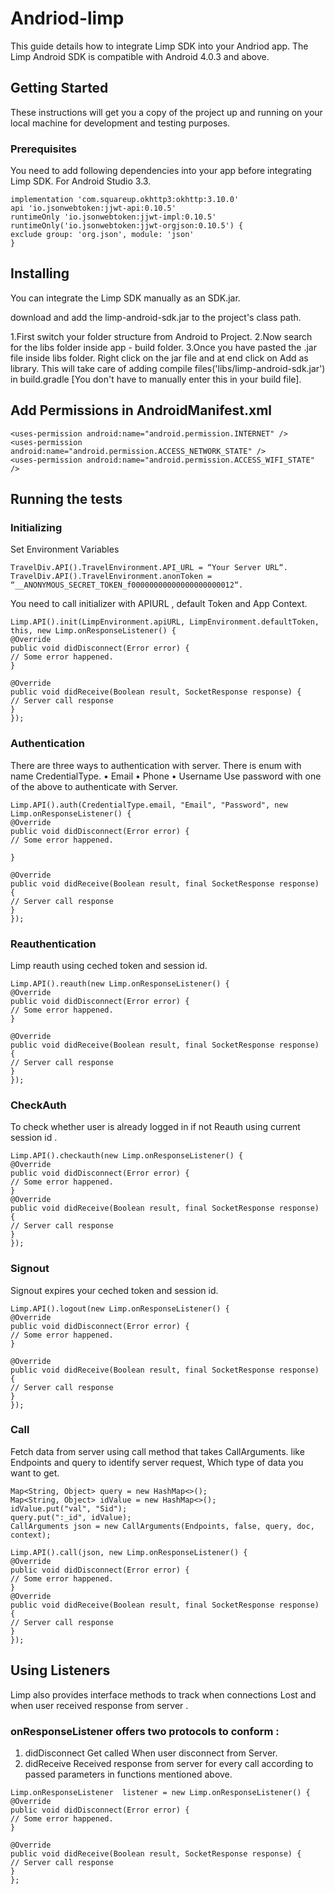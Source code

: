 
# Andriod-limp

This guide details how to integrate Limp SDK into your Andriod app. The Limp Android SDK is compatible with Android 4.0.3 and above.

## Getting Started

These instructions will get you a copy of the project up and running on your local machine for development and testing purposes.

### Prerequisites

You need to add following dependencies into your app before integrating Limp SDK.
For Android Studio 3.3.
```
implementation 'com.squareup.okhttp3:okhttp:3.10.0'
api 'io.jsonwebtoken:jjwt-api:0.10.5'
runtimeOnly 'io.jsonwebtoken:jjwt-impl:0.10.5'
runtimeOnly('io.jsonwebtoken:jjwt-orgjson:0.10.5') {
exclude group: 'org.json', module: 'json' 
}
```

## Installing

You can integrate the Limp SDK manually as an SDK.jar.

download and add the limp-android-sdk.jar to the project's class path.

1.First switch your folder structure from Android to Project.
2.Now search for the libs folder inside app - build folder.
3.Once you have pasted the .jar file inside libs folder. Right click on the jar file and at end click on Add as library. This will take care of adding compile files('libs/limp-android-sdk.jar') in build.gradle [You don't have to manually enter this in your build file].

## Add Permissions in AndroidManifest.xml 

```
<uses-permission android:name="android.permission.INTERNET" />
<uses-permission android:name="android.permission.ACCESS_NETWORK_STATE" />
<uses-permission android:name="android.permission.ACCESS_WIFI_STATE" />
```



## Running the tests


### Initializing 

Set Environment Variables

```
TravelDiv.API().TravelEnvironment.API_URL = “Your Server URL“.
TravelDiv.API().TravelEnvironment.anonToken = “__ANONYMOUS_SECRET_TOKEN_f00000000000000000000012“.
```


You need to call initializer with APIURL , default Token and App Context.

```
Limp.API().init(LimpEnvironment.apiURL, LimpEnvironment.defaultToken, this, new Limp.onResponseListener() {
@Override
public void didDisconnect(Error error) {
// Some error happened.
}

@Override
public void didReceive(Boolean result, SocketResponse response) {
// Server call response
}
});
```

### Authentication

There are three ways to authentication with server. There is enum with name CredentialType.
•    Email
•    Phone 
•    Username
Use password with one of the above to authenticate  with Server.


```
Limp.API().auth(CredentialType.email, "Email", "Password", new Limp.onResponseListener() {
@Override
public void didDisconnect(Error error) {
// Some error happened.

}

@Override
public void didReceive(Boolean result, final SocketResponse response) {
// Server call response
}
});
```

### Reauthentication 

Limp  reauth using  ceched token and  session id.
```
Limp.API().reauth(new Limp.onResponseListener() {
@Override
public void didDisconnect(Error error) {
// Some error happened.
}

@Override
public void didReceive(Boolean result, final SocketResponse response) {
// Server call response
}
});
```

### CheckAuth

To check whether user is already logged in  if not Reauth using current session id .

```
Limp.API().checkauth(new Limp.onResponseListener() {
@Override
public void didDisconnect(Error error) {
// Some error happened.
}
@Override
public void didReceive(Boolean result, final SocketResponse response) {
// Server call response
}
});
```
### Signout

Signout expires your ceched token and session id.

```
Limp.API().logout(new Limp.onResponseListener() {
@Override
public void didDisconnect(Error error) {
// Some error happened.
}

@Override
public void didReceive(Boolean result, final SocketResponse response) {
// Server call response
}
});

```
### Call 

Fetch data from server using call method that takes CallArguments. like Endpoints and query to identify server request, Which type of data you want to get.

```
Map<String, Object> query = new HashMap<>();
Map<String, Object> idValue = new HashMap<>();
idValue.put("val", "Sid");
query.put(":_id", idValue);
CallArguments json = new CallArguments(Endpoints, false, query, doc, context);

Limp.API().call(json, new Limp.onResponseListener() {
@Override
public void didDisconnect(Error error) {
// Some error happened.
}
@Override
public void didReceive(Boolean result, final SocketResponse response) {
// Server call response
}
});

```

## Using Listeners

Limp  also provides interface methods to track when connections Lost and when user received response from server . 

### onResponseListener offers two  protocols to conform :

1. didDisconnect 
Get called When user disconnect from Server.
2. didReceive
Received response from server for every call according to passed parameters in functions mentioned above. 


```
Limp.onResponseListener  listener = new Limp.onResponseListener() {
@Override
public void didDisconnect(Error error) {
// Some error happened.
}

@Override
public void didReceive(Boolean result, SocketResponse response) {
// Server call response
}
};
```
